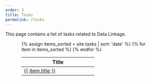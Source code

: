 ```yaml
---
order: 3
title: Tasks
permalink: /tasks
---
```


This page contains a list of tasks related to Data Linkage.

<div style="width: 80%; margin: 0 auto;">
<table class="table table-hover data-table">
    <thead>
    <tr>
        <!-- <th style="width: 50%"> Date added </th> -->
        <th style="width: 50%"> Title </th>
    </tr>
    </thead>
    <tbody>
{% assign items_sorted = site.tasks | sort: 'date' %}
{% for item in items_sorted %}
    <tr>
        <!-- <td> {{ item.date | date: '%-d %B %Y' }} </td> -->
        <td> <a href="{{ item.url | prepend: site.baseurl }}"> {{ item.title }} </a> </td>
    </tr>
{% endfor %}
    </tbody>
</table>
</div>
